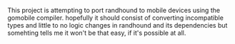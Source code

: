 This project is attempting to port randhound to mobile devices
using the gomobile compiler. hopefully it should consist of 
converting incompatible types and little to no logic changes
in randhound and its dependencies but somehting tells me it 
won't be that easy, if it's possible at all.